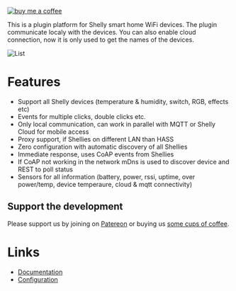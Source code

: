 [![buy me a coffee](https://www.buymeacoffee.com/assets/img/custom_images/orange_img.png)](https://www.buymeacoffee.com/styrahem)

This is a plugin platform for Shelly smart home WiFi devices. The plugin communicate localy with the devices. You can also enable cloud connection, now it is only used to get the names of the devices.

![List](https://raw.githubusercontent.com/StyraHem/ShellyForHASS/master/images/intro.png)

# Features
- Support all Shelly devices (temperature & humidity, switch, RGB, effects etc)
- Events for multiple clicks, double clicks etc.
- Only local communication, can work in parallel with MQTT or Shelly Cloud for mobile access
- Proxy support, if Shellies on different LAN than HASS
- Zero configuration with automatic discovery of all Shellies
- Immediate response, uses CoAP events from Shellies
- If CoAP not working in the network mDns is used to discover device and REST to poll status
- Sensors for all information (battery, power, rssi, uptime, over power/temp, device temperaure, cloud & mqtt connectivity)

## Support the development
Please support us by joining on [Patereon](https://www.patreon.com/shelly4hass) or buying us [some cups of coffee](https://www.buymeacoffee.com/styrahem).

# Links
- [Documentation](https://github.com/StyraHem/ShellyForHASS/blob/master/README.md)
- [Configuration](https://github.com/StyraHem/ShellyForHASS/blob/master/README.md#configure)
